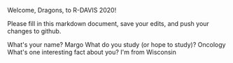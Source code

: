 Welcome, Dragons, to R-DAVIS 2020! 



Please fill in this markdown document, save your edits, and push your changes to github. 


What's your name? 
Margo
What do you study (or hope to study)?
Oncology
What's one interesting fact about you? 
I'm from Wisconsin 
